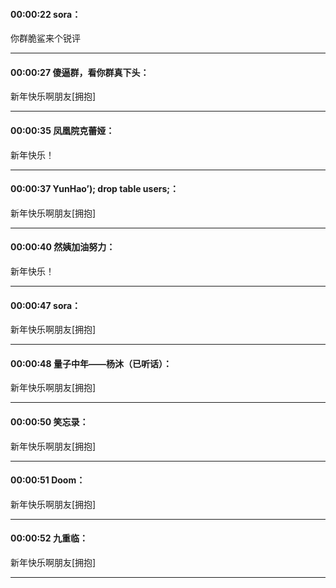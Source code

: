 #### 00:00:22  sora：

你群脆鲨来个锐评

*****

#### 00:00:27  傻逼群，看你群真下头：

新年快乐啊朋友[拥抱]

*****

#### 00:00:35  凤凰院克蕾娅：

新年快乐！

*****

#### 00:00:37  YunHao’); drop table users;：

新年快乐啊朋友[拥抱]

*****

#### 00:00:40  然姨加油努力：

新年快乐！

*****

#### 00:00:47  sora：

新年快乐啊朋友[拥抱]

*****

#### 00:00:48  量子中年——杨沐（已听话）：

新年快乐啊朋友[拥抱]

*****

#### 00:00:50  笑忘录：

新年快乐啊朋友[拥抱]

*****

#### 00:00:51  Doom：

新年快乐啊朋友[拥抱]

*****

#### 00:00:52  九重临：

新年快乐啊朋友[拥抱]

*****

